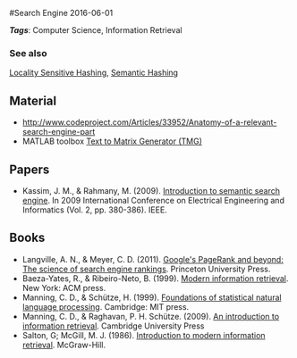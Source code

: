 
#Search Engine
2016-06-01



***Tags***: Computer Science, Information Retrieval

### See also
[Locality Sensitive Hashing](/locality_sensitive_hashing), [Semantic Hashing](/semantic_hashing)
## Material
* http://www.codeproject.com/Articles/33952/Anatomy-of-a-relevant-search-engine-part
* MATLAB toolbox [Text to Matrix Generator (TMG)](http://scgroup.hpclab.ceid.upatras.gr/scgroup/Projects/TMG/)

## Papers
* Kassim, J. M., & Rahmany, M. (2009). [Introduction to semantic search engine](http://deca.cuc.edu.cn/Community/cfs-filesystemfile.ashx/__key/CommunityServer.Components.PostAttachments/00.00.00.73.05/29_5F00_Introduction-to-Semantic-Search-Engine.pdf). In 2009 International Conference on Electrical Engineering and Informatics (Vol. 2, pp. 380-386). IEEE.

## Books
* Langville, A. N., & Meyer, C. D. (2011). [Google's PageRank and beyond: The science of search engine rankings](https://www.goodreads.com/book/show/310419.Google_s_Pagerank_and_Beyond). Princeton University Press.
* Baeza-Yates, R., & Ribeiro-Neto, B. (1999). [Modern information retrieval](https://www.goodreads.com/book/show/433444.Modern_Information_Retrieval). New York: ACM press.
* Manning, C. D., & Schütze, H. (1999). [Foundations of statistical natural language processing](https://www.goodreads.com/book/show/776349.Foundations_of_Statistical_Natural_Language_Processing). Cambridge: MIT press.
* Manning, C. D., & Raghavan, P. H. Schütze. (2009). [An introduction to information retrieval](https://www.goodreads.com/book/show/3278309-introduction-to-information-retrieval). Cambridge University Press
* Salton, G; McGill, M. J. (1986). [Introduction to modern information retrieval](https://www.goodreads.com/book/show/633362.Introduction_to_Modern_Information_Retrieval). McGraw-Hill.


